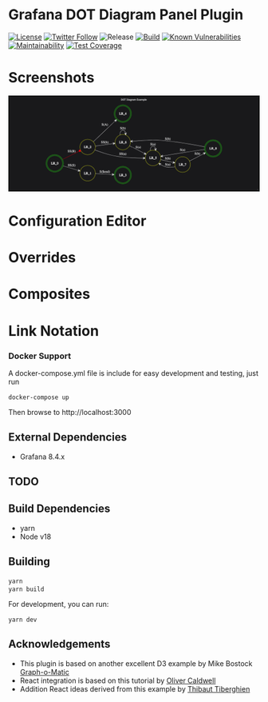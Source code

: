 # Grafana DOT Diagram Panel Plugin

[![License](https://img.shields.io/github/license/briangann/briangann-dotdiagram-panel)](LICENSE)
[![Twitter Follow](https://img.shields.io/twitter/follow/jepetlefeu.svg?style=social)](https://twitter.com/jepetlefeu)
![Release](https://github.com/briangann/briangann-dotdiagram-panel/workflows/Release/badge.svg)
[![Build](https://github.com/briangann/briangann-dotdiagram-panel/workflows/CI/badge.svg)](https://github.com/briangann/briangann-dotdiagram-panel/actions?query=workflow%3A%22CI%22)
[![Known Vulnerabilities](https://snyk.io/test/github/briangann/briangann-dotdiagram-panel/badge.svg)](https://snyk.io/test/github/briangann/briangann-dotdiagram-panel)
[![Maintainability](https://api.codeclimate.com/v1/badges/6990a726f92be6f2e470/maintainability)](https://codeclimate.com/github/briangann/briangann-dotdiagram-panel/maintainability)
[![Test Coverage](https://api.codeclimate.com/v1/badges/6990a726f92be6f2e470/test_coverage)](https://codeclimate.com/github/briangann/briangann-dotdiagram-panel/test_coverage)

# Screenshots

![Panel Example](https://raw.githubusercontent.com/briangann/briangann-dotdiagram-panel/master/src/screenshots/panel-example.png)

# Configuration Editor

# Overrides

# Composites

# Link Notation

### Docker Support

A docker-compose.yml file is include for easy development and testing, just run
```
docker-compose up
```

Then browse to http://localhost:3000

## External Dependencies

* Grafana 8.4.x

## TODO

## Build Dependencies

* yarn
* Node v18

## Building

```
yarn
yarn build
```

For development, you can run:
```
yarn dev
```

## Acknowledgements

- This plugin is based on another excellent D3 example by Mike Bostock [Graph-o-Matic](https://beta.observablehq.com/@mbostock/graph-o-matic)
- React integration is based on this tutorial by [Oliver Caldwell](https://oli.me.uk/d3-within-react-the-right-way/)
- Addition React ideas derived from this example by [Thibaut Tiberghien](https://codesandbox.io/s/github/tibotiber/rfd-animate-example/tree/master/)
